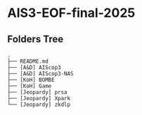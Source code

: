 # AIS3-EOF-final-2025

## Folders Tree
```
.
├── README.md
├── [A&D] AIScop3
├── [A&D] AIScop3-NAS
├── [KoH] BOMBE
├── [KoH] Game
├── [Jeopardy] prsa		
├── [Jeopardy] Xpark
└── [Jeopardy] zkdlp	

```
